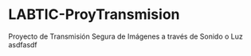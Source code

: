 # LABTIC-ProyTransmision
Proyecto de Transmisión Segura de Imágenes a través de Sonido o Luz
asdfasdf

